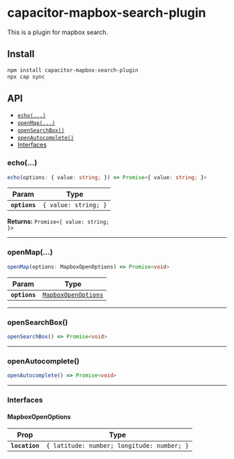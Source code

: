 # capacitor-mapbox-search-plugin

This is a plugin for mapbox search.

## Install

```bash
npm install capacitor-mapbox-search-plugin
npx cap sync
```

## API

<docgen-index>

* [`echo(...)`](#echo)
* [`openMap(...)`](#openmap)
* [`openSearchBox()`](#opensearchbox)
* [`openAutocomplete()`](#openautocomplete)
* [Interfaces](#interfaces)

</docgen-index>

<docgen-api>
<!--Update the source file JSDoc comments and rerun docgen to update the docs below-->

### echo(...)

```typescript
echo(options: { value: string; }) => Promise<{ value: string; }>
```

| Param         | Type                            |
| ------------- | ------------------------------- |
| **`options`** | <code>{ value: string; }</code> |

**Returns:** <code>Promise&lt;{ value: string; }&gt;</code>

--------------------


### openMap(...)

```typescript
openMap(options: MapboxOpenOptions) => Promise<void>
```

| Param         | Type                                                            |
| ------------- | --------------------------------------------------------------- |
| **`options`** | <code><a href="#mapboxopenoptions">MapboxOpenOptions</a></code> |

--------------------


### openSearchBox()

```typescript
openSearchBox() => Promise<void>
```

--------------------


### openAutocomplete()

```typescript
openAutocomplete() => Promise<void>
```

--------------------


### Interfaces


#### MapboxOpenOptions

| Prop           | Type                                                  |
| -------------- | ----------------------------------------------------- |
| **`location`** | <code>{ latitude: number; longitude: number; }</code> |

</docgen-api>
